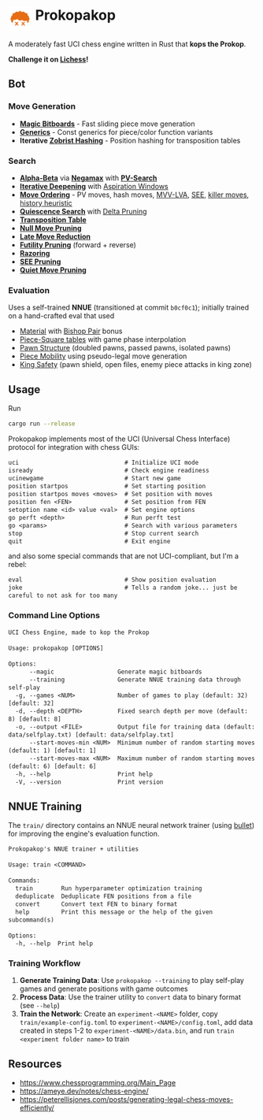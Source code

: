 # <img src="assets/logo.png" alt="Prokopakop Logo" width="48" height="48" align="top"> Prokopakop

A moderately fast UCI chess engine written in Rust that **kops the Prokop**.

**Challenge it on [Lichess](https://lichess.org/@/prokopakop)!**

## Bot

### Move Generation

- **[Magic Bitboards](https://www.chessprogramming.org/Magic_Bitboards)** - Fast sliding piece move generation
- **[Generics](https://www.chessprogramming.org/Generic_Programming)** - Const generics for piece/color function variants
- **Iterative [Zobrist Hashing](https://www.chessprogramming.org/Zobrist_Hashing)** - Position hashing for transposition tables

### Search

- **[Alpha-Beta](https://www.chessprogramming.org/Alpha-Beta)** via **[Negamax](https://www.chessprogramming.org/Negamax)** with **[PV-Search](https://www.chessprogramming.org/Principal_Variation_Search)**
- **[Iterative Deepening](https://www.chessprogramming.org/Iterative_Deepening)** with [Aspiration Windows](https://www.chessprogramming.org/Aspiration_Windows)
- **[Move Ordering](https://www.chessprogramming.org/Move_Ordering)** - PV moves, hash moves, [MVV-LVA](https://www.chessprogramming.org/MVV-LVA), [SEE](https://www.chessprogramming.org/Static_Exchange_Evaluation), [killer moves](https://www.chessprogramming.org/Killer_Heuristic), [history heuristic](https://www.chessprogramming.org/History_Heuristic)
- **[Quiescence Search](https://www.chessprogramming.org/Quiescence_Search)** with [Delta Pruning](https://www.chessprogramming.org/Delta_Pruning)
- **[Transposition Table](https://www.chessprogramming.org/Transposition_Table)**
- **[Null Move Pruning](https://www.chessprogramming.org/Null_Move_Pruning)**
- **[Late Move Reduction](https://www.chessprogramming.org/Late_Move_Reductions)**
- **[Futility Pruning](https://www.chessprogramming.org/Futility_Pruning)** (forward + reverse)
- **[Razoring](https://www.chessprogramming.org/Razoring)**
- **[SEE Pruning](https://www.chessprogramming.org/Static_Exchange_Evaluation)**
- **[Quiet Move Pruning](https://www.chessprogramming.org/Futility_Pruning#Quiet_Move_Pruning)**

### Evaluation

Uses a self-trained **NNUE** (transitioned at commit `b0cf0c1`); initially trained on a hand-crafted eval that used

- [Material](https://www.chessprogramming.org/Material) with [Bishop Pair](https://www.chessprogramming.org/Bishop_Pair) bonus
- [Piece-Square tables](https://www.chessprogramming.org/Piece-Square_Tables) with game phase interpolation
- [Pawn Structure](https://www.chessprogramming.org/Pawn_Structure) (doubled pawns, passed pawns, isolated pawns)
- [Piece Mobility](https://www.chessprogramming.org/Mobility) using pseudo-legal move generation
- [King Safety](https://www.chessprogramming.org/King_Safety) (pawn shield, open files, enemy piece attacks in king zone)

## Usage

Run

```bash
cargo run --release
```

Prokopakop implements most of the UCI (Universal Chess Interface) protocol for integration with chess GUIs:

```
uci                              # Initialize UCI mode
isready                          # Check engine readiness
ucinewgame                       # Start new game
position startpos                # Set starting position
position startpos moves <moves>  # Set position with moves
position fen <FEN>               # Set position from FEN
setoption name <id> value <val>  # Set engine options
go perft <depth>                 # Run perft test
go <params>                      # Search with various parameters
stop                             # Stop current search
quit                             # Exit engine
```

and also some special commands that are not UCI-compliant, but I'm a rebel:

```
eval                             # Show position evaluation
joke                             # Tells a random joke... just be careful to not ask for too many
```

### Command Line Options

```
UCI Chess Engine, made to kop the Prokop

Usage: prokopakop [OPTIONS]

Options:
      --magic                  Generate magic bitboards
      --training               Generate NNUE training data through self-play
  -g, --games <NUM>            Number of games to play (default: 32) [default: 32]
  -d, --depth <DEPTH>          Fixed search depth per move (default: 8) [default: 8]
  -o, --output <FILE>          Output file for training data (default: data/selfplay.txt) [default: data/selfplay.txt]
      --start-moves-min <NUM>  Minimum number of random starting moves (default: 1) [default: 1]
      --start-moves-max <NUM>  Maximum number of random starting moves (default: 6) [default: 6]
  -h, --help                   Print help
  -V, --version                Print version
```

## NNUE Training

The `train/` directory contains an NNUE neural network trainer (using [bullet](https://github.com/jw1912/bullet)) for improving the engine's evaluation function.

```
Prokopakop's NNUE trainer + utilities

Usage: train <COMMAND>

Commands:
  train        Run hyperparameter optimization training
  deduplicate  Deduplicate FEN positions from a file
  convert      Convert text FEN to binary format
  help         Print this message or the help of the given subcommand(s)

Options:
  -h, --help  Print help
```

### Training Workflow

1. **Generate Training Data**: Use `prokopakop --training` to play self-play games and generate positions with game outcomes
2. **Process Data**: Use the trainer utility to `convert` data to binary format (see `--help`)
3. **Train the Network**: Create an `experiment-<NAME>` folder, copy `train/example-config.toml` to `experiment-<NAME>/config.toml`, add data created in steps 1-2 to `experiment-<NAME>/data.bin`, and run `train <experiment folder name>` to train


## Resources

- https://www.chessprogramming.org/Main_Page
- https://ameye.dev/notes/chess-engine/
- https://peterellisjones.com/posts/generating-legal-chess-moves-efficiently/
